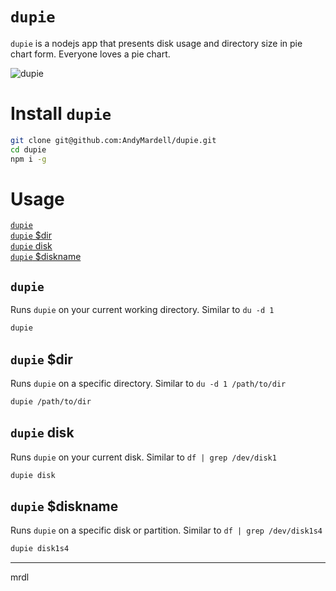 # `dupie`

`dupie` is a nodejs app that presents disk usage and directory size in pie chart form. Everyone loves a pie chart.

![dupie](http://mardell.me/github/dupie.jpg)

# Install `dupie`

```bash
git clone git@github.com:AndyMardell/dupie.git
cd dupie
npm i -g
```

# Usage

[`dupie`](#dupie)  
[`dupie` $dir](#dupie-dir)  
[`dupie` disk](#dupie-disk)  
[`dupie` $diskname](#dupie-disk-name)  

## `dupie`

Runs `dupie` on your current working directory. Similar to `du -d 1`

```bash
dupie
```

## `dupie` $dir

Runs `dupie` on a specific directory. Similar to `du -d 1 /path/to/dir`

```bash
dupie /path/to/dir
```

## `dupie` disk

Runs `dupie` on your current disk. Similar to `df | grep /dev/disk1`

```bash
dupie disk
```

## `dupie` $diskname

Runs `dupie` on a specific disk or partition. Similar to `df | grep /dev/disk1s4`

```bash
dupie disk1s4
```

***

mrdl
